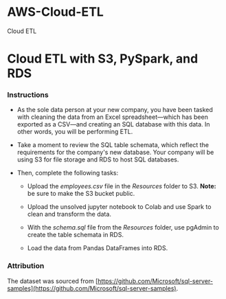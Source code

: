 # AWS-Cloud-ETL
Cloud ETL

# Cloud ETL with S3, PySpark, and RDS

### Instructions

* As the sole data person at your new company, you have been tasked with cleaning the data from an Excel spreadsheet—which has been exported as a CSV—and creating an SQL database with this data. In other words, you will be performing ETL.

* Take a moment to review the SQL table schemata, which reflect the requirements for the company's new database. Your company will be using S3 for file storage and RDS to host SQL databases.

* Then, complete the following tasks:

  * Upload the *employees.csv* file in the *Resources* folder to S3. **Note:** be sure to make the S3 bucket public.

  * Upload the unsolved jupyter notebook to Colab and use Spark to clean and transform the data.

  * With the *schema.sql* file from the *Resources* folder, use pgAdmin to create the table schemata in RDS.

  * Load the data from Pandas DataFrames into RDS.

### Attribution

The dataset was sourced from [https://github.com/Microsoft/sql-server-samples](https://github.com/Microsoft/sql-server-samples).
